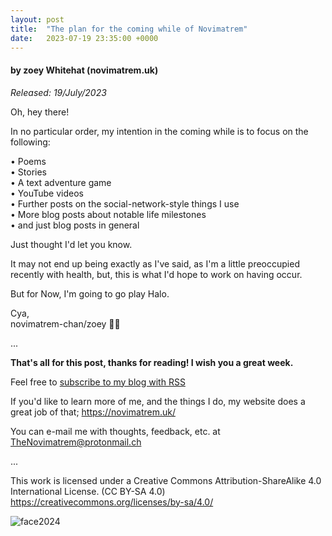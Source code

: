 ```yaml
---
layout: post
title:  "The plan for the coming while of Novimatrem"
date:   2023-07-19 23:35:00 +0000
---
```

#### by zoey Whitehat (novimatrem.uk)
*Released: 19/July/2023*

Oh, hey there!

In no particular order, my intention in the coming while is to focus on the following:

• Poems<br>
• Stories<br>
• A text adventure game<br>
• YouTube videos<br>
• Further posts on the social-network-style things I use<br>
• More blog posts about notable life milestones<br>
• and just blog posts in general<br>

Just thought I'd let you know.

It may not end up being exactly as I've said, as I'm a little preoccupied recently with health, but, this is what I'd hope to work on having occur.

But for Now, I'm going to go play Halo.

Cya,<br>
novimatrem-chan/zoey 🌸💚

...

**That's all for this post, thanks for reading! I wish you a great week.**

Feel free to <a href="https://novimatrem.gitlab.io/blog/feed.xml" target="_blank">subscribe to my blog with RSS</a>

If you'd like to learn more of me, and the things I do, my website does a great job of that; <a href="https://novimatrem.uk/" target="_blank">https://novimatrem.uk/</a>

You can e-mail me with thoughts, feedback, etc. at [TheNovimatrem@protonmail.ch](mailto:TheNovimatrem@protonmail.ch)

...

This work is licensed under a Creative Commons Attribution-ShareAlike 4.0 International License. (CC BY-SA 4.0)
<a href="https://creativecommons.org/licenses/by-sa/4.0/" target="_blank">https://creativecommons.org/licenses/by-sa/4.0/</a>

![face2024](https://gitlab.com/Novimatrem/blog/-/raw/master/face2024.png)
